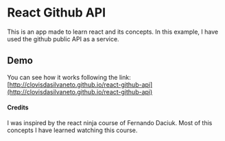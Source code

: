 # React Github API

This is an app made to learn react and its concepts. In this example, I have used the github public API as a service.

## Demo
You can see how it works following the link: [http://clovisdasilvaneto.github.io/react-github-api](http://clovisdasilvaneto.github.io/react-github-api)

#### Credits

I was inspired by the react ninja course of Fernando Daciuk. Most of this concepts I have learned watching this course.